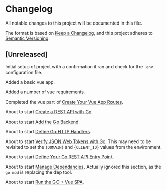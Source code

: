# Changelog

All notable changes to this project will be documented in this file.

The format is based on [Keep a Changelog](https://keepachangelog.com/en/1.0.0/),
and this project adheres to [Semantic Versioning](https://semver.org/spec/v2.0.0.html).

## [Unreleased]

Initial setup of project with a confirmation it ran and check for the `.env` configuration file.

Added a basic vue app.

Added a number of vue requirements.

Completed the vue part of [Create Your Vue App Routes](https://developer.okta.com/blog/2018/10/23/build-a-single-page-app-with-go-and-vue#create-your-vue-app-routes).

About to start [Create a REST API with Go](https://developer.okta.com/blog/2018/10/23/build-a-single-page-app-with-go-and-vue#create-a-rest-api-with-go).

About to start [Add the Go Backend](https://developer.okta.com/blog/2018/10/23/build-a-single-page-app-with-go-and-vue#add-the-go-backend).

About to start [Define Go HTTP Handlers](https://developer.okta.com/blog/2018/10/23/build-a-single-page-app-with-go-and-vue#define-go-http-handlers).

About to start [Verify JSON Web Tokens with Go](https://developer.okta.com/blog/2018/10/23/build-a-single-page-app-with-go-and-vue#verify-json-web-tokens-jwts-with-go).
This may need to be revisited to set the `{DOMAIN}` and `{CLIENT_ID}` values from the environment.

About to start [Define Your Go REST API Entry Point](https://developer.okta.com/blog/2018/10/23/build-a-single-page-app-with-go-and-vue#define-your-go-rest-api-entry-point).

About to start [Manage Dependancies](https://developer.okta.com/blog/2018/10/23/build-a-single-page-app-with-go-and-vue#manage-dependencies).
Actually ignored this section, as the `go mod` is replacing the dep tool.

About to start [Run the GO + Vue SPA](https://developer.okta.com/blog/2018/10/23/build-a-single-page-app-with-go-and-vue#run-the-go--vue-spa).

